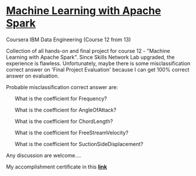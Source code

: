 # <a href=https://www.coursera.org/learn/machine-learning-with-apache-spark>Machine Learning with Apache Spark</a>
Coursera IBM Data Engineering (Course 12 from 13)
<p></p>
<p>Collection of all hands-on and final project for course 12 - "Machine Learning with Apache Spark". Since Skills Network Lab upgraded, the experience is flawless. Unfortunately, maybe there is some misclassification correct answer on 'Final Project Evaluation' because I can get 100% correct answer on evaluation.</p>
<p>Probable misclassification correct answer are:
<ul>What is the coefficient for Frequency?</ul>
<ul>What is the coefficient for AngleOfAttack?</ul>
<ul>What is the coefficient for ChordLength?</ul>
<ul>What is the coefficient for FreeStreamVelocity?</ul>
<ul>What is the coefficient for SuctionSideDisplacement?</ul>
</p>
<p>Any discussion are welcome....</p>
<p>My accomplishment certificate in this <a href=https://coursera.org/verify/G7WVVVAPQREN><b>link<b></a></p>
